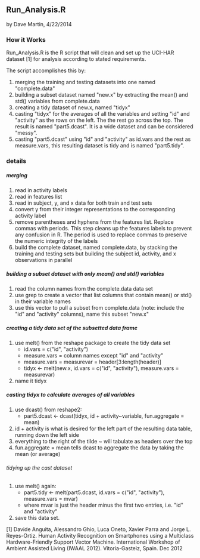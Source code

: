 ## Run\_Analysis.R

by Dave Martin, 4/22/2014
### How it Works

Run_Analysis.R is the R script that will clean and set up the UCI-HAR dataset [1] for analysis according to stated requirements.

The script accomplishes this by:

1.  merging the training and testing datasets into one named "complete.data"
2.  building a subset dataset named "new.x" by extracting the mean() and std() variables from complete.data
3.  creating a tidy dataset of new.x, named "tidyx"
4.  casting "tidyx" for the averages of all the variables and setting "id" and "activity" as the rows on the left.  The the rest go across the top.  The result is named "part5.dcast".  It is a wide dataset and can be considered "messy".
5.  casting "part5.dcast" using "id" and "activity" as id.vars and the rest as measure.vars, this resulting dataset is tidy and is named "part5.tidy".


### details ###

##### merging #####

1. read in activity labels
2. read in features list
3. read in subject, y, and x data for both train and test sets
4. convert y from their integer representations to the corresponding activity label
5. remove parentheses and hyphens from the features list.  Replace commas with periods.  This step cleans up the features labels to prevent any confusion in R.  The period is used to replace commas to preserve the numeric integrity of the labels
6. build the complete dataset, named complete.data, by stacking the training and testing sets but building the subject id, activity, and x observations in parallel


##### building a subset dataset with only mean() and std() variables

1. read the column names from the complete.data data set
2. use grep to create a vector that list columns that contain mean() or std() in their variable names
3. use this vector to pull a subset from complete.data (note: include the "id" and "activity" columns), name this subset "new.x"



##### creating a tidy data set of the subsetted data frame

1. use melt() from the reshape package to create the tidy data set
	* id.vars = c("id", "activity")
	* measure.vars = column names except "id" and "activity"
	* measure.vars = measurevar = header[3:length(header)]
	* tidyx <- melt(new.x, id.vars = c("id", "activity"), measure.vars = measurevar) 
2. name it tidyx



##### casting tidyx to calculate averages of all variables

1. use dcast() from reshape2: 
	* part5.dcast <- dcast(tidyx, id + activity~variable, fun.aggregate = mean)
2. id + activity is what is desired for the left part of the resulting data table, running down the left side
3. everything to the right of the tilde ~ will tabulate as headers over the top
4. fun.aggregate = mean tells dcast to aggregate the data by taking the mean (or average)


###### tidying up the cast dataset

1. use melt() again:
	* part5.tidy <- melt(part5.dcast, id.vars = c("id", "activity"), measure.vars = mvar)
	* where mvar is just the header minus the first two entries, i.e. "id" and "activity"
2. save this data set.


[1] Davide Anguita, Alessandro Ghio, Luca Oneto, Xavier Parra and Jorge L. Reyes-Ortiz. Human Activity Recognition on Smartphones using a Multiclass Hardware-Friendly Support Vector Machine. International Workshop of Ambient Assisted Living (IWAAL 2012). Vitoria-Gasteiz, Spain. Dec 2012